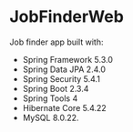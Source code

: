 # JobFinderWeb

Job finder app built with:

- Spring Framework 5.3.0
- Spring Data JPA 2.4.0
- Spring Security 5.4.1
- Spring Boot 2.3.4
- Spring Tools 4
- Hibernate Core 5.4.22
- MySQL 8.0.22.
